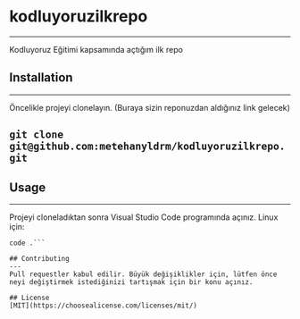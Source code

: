 # kodluyoruzilkrepo
---
Kodluyoruz Eğitimi kapsamında açtığım ilk repo

## Installation
---
Öncelikle projeyi clonelayın. (Buraya sizin reponuzdan aldığınız link gelecek)

`git clone git@github.com:metehanyldrm/kodluyoruzilkrepo.git`
-----
## Usage
---
Projeyi cloneladıktan sonra Visual Studio Code programında açınız.
Linux için:

```cd kodluyoruzilkrepo
code .```

## Contributing
---
Pull requestler kabul edilir. Büyük değişiklikler için, lütfen önce neyi değiştirmek istediğinizi tartışmak için bir konu açınız.

## License
[MIT](https://choosealicense.com/licenses/mit/)